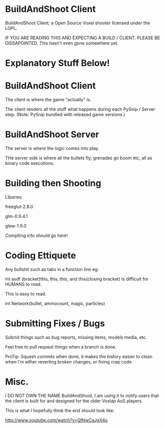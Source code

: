 BuildAndShoot Client
=============

BuildAndShoot Client; a Open Source Voxel shooter licensed under the LGPL.

IF YOU ARE READING THIS AND EXPECTING A BUILD / CLIENT. PLEASE BE DISSAPOINTED. This hasn't even gone somewhere yet.

Explanatory Stuff Below!
=============

BuildAndShoot Client
=============

The client is where the game "actually" is.

The client renders all the stuff what happens during each PySnip / Server step. (Note: PySnip bundled with released game versions.)

BuildAndShoot Server
=============

The server is where the logic comes into play.

THe server side is where all the bullets fly, grenades go boom etc, all as binary code executions.

Building then Shooting
=============

Libaries:

freeglut-2.8.0

glm-0.9.4.1

glew-1.9.0

Compiling info should go here!

Coding Ettiquete
=============

Any bullshit such as tabs in a function line eg:

int asdf (bracket)this, this,
this, and this(closing bracket)
is difficult for HUMANS to read.

This is easy to read.

int Network(bullet, ammocount, magic, particles)

Submitting Fixes / Bugs
=============

Submit things such as bug reports, missing items, models media, etc.

Feel free to pull request things when a branch is done.

ProTip: Squash commits when done, it makes the history easier to clean when I'm either reverting broken changes, or fixing crap code.

Misc.
=============

I DO NOT OWN THE NAME BuildAndShoot, I am using it to notify users that the client is built for and designed for the older Voxlap AoS players.

This is what I hopefully think the end should look like:

http://www.youtube.com/watch?v=QINwCaJgX4o
